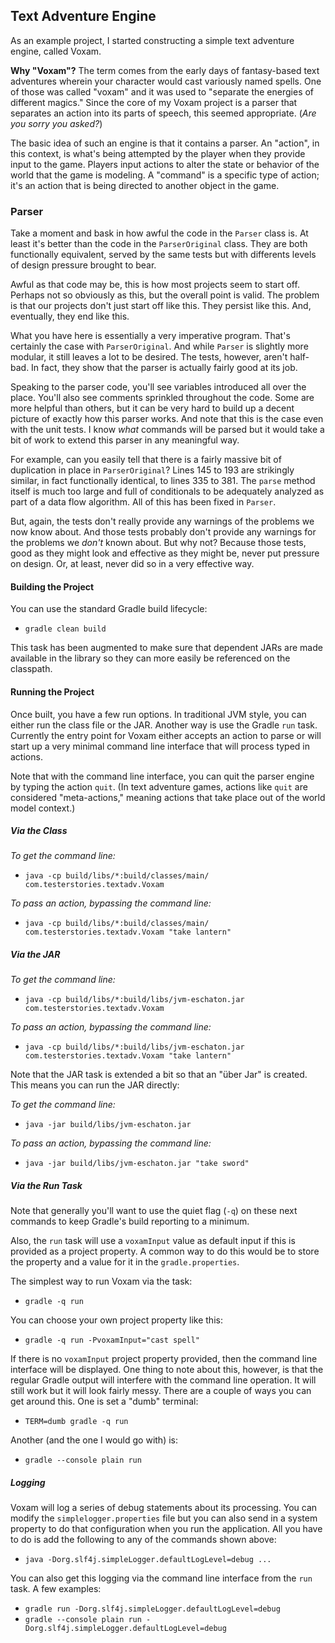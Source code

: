 ## Text Adventure Engine

As an example project, I started constructing a simple text adventure engine, called Voxam.

**Why "Voxam"?** The term comes from the early days of fantasy-based text adventures wherein your character would cast variously named spells. One of those was called "voxam" and it was used to "separate the energies of different magics." Since the core of my Voxam project is a parser that separates an action into its parts of speech, this seemed appropriate. (_Are you sorry you asked?_)

The basic idea of such an engine is that it contains a parser. An "action", in this context, is what's being attempted by the player when they provide input to the game. Players input actions to alter the state or behavior of the world that the game is modeling. A "command" is a specific type of action; it's an action that is being directed to another object in the game.

### Parser

Take a moment and bask in how awful the code in the `Parser` class is. At least it's better than the code in the `ParserOriginal` class. They are both functionally equivalent, served by the same tests but with differents levels of design pressure brought to bear.

Awful as that code may be, this is how most projects seem to start off. Perhaps not so obviously as this, but the overall point is valid. The problem is that our projects don't just start off like this. They persist like this. And, eventually, they end like this.

What you have here is essentially a very imperative program. That's certainly the case with `ParserOriginal`. And while `Parser` is slightly more modular, it still leaves a lot to be desired. The tests, however, aren't half-bad. In fact, they show that the parser is actually fairly good at its job.

Speaking to the parser code, you'll see variables introduced all over the place. You'll also see comments sprinkled throughout the code. Some are more helpful than others, but it can be very hard to build up a decent picture of exactly how this parser works. And note that this is the case even with the unit tests. I know _what_ commands will be parsed but it would take a bit of work to extend this parser in any meaningful way.

For example, can you easily tell that there is a fairly massive bit of duplication in place in `ParserOriginal`? Lines 145 to 193 are strikingly similar, in fact functionally identical, to lines 335 to 381. The `parse` method itself is much too large and full of conditionals to be adequately analyzed as part of a data flow algorithm. All of this has been fixed in `Parser`.

But, again, the tests don't really provide any warnings of the problems we now know about. And those tests probably don't provide any warnings for the problems we _don't_ known about. But why not? Because those tests, good as they might look and effective as they might be, never put pressure on design. Or, at least, never did so in a very effective way.

#### Building the Project

You can use the standard Gradle build lifecycle:

* `gradle clean build`

This task has been augmented to make sure that dependent JARs are made available in the library so they can more easily be referenced on the classpath.

#### Running the Project

Once built, you have a few run options. In traditional JVM style, you can either run the class file or the JAR. Another way is use the Gradle `run` task. Currently the entry point for Voxam either accepts an action to parse or will start up a very minimal command line interface that will process typed in actions.

Note that with the command line interface, you can quit the parser engine by typing the action `quit`. (In text adventure games, actions like `quit` are considered "meta-actions," meaning actions that take place out of the world model context.)

##### Via the Class

_To get the command line:_
* `java -cp build/libs/*:build/classes/main/ com.testerstories.textadv.Voxam`

_To pass an action, bypassing the command line:_
* `java -cp build/libs/*:build/classes/main/ com.testerstories.textadv.Voxam "take lantern"`

##### Via the JAR

_To get the command line:_
* `java -cp build/libs/*:build/libs/jvm-eschaton.jar com.testerstories.textadv.Voxam`

_To pass an action, bypassing the command line:_
* `java -cp build/libs/*:build/libs/jvm-eschaton.jar com.testerstories.textadv.Voxam "take lantern"`

Note that the JAR task is extended a bit so that an "über Jar" is created. This means you can run the JAR directly:

_To get the command line:_
* `java -jar build/libs/jvm-eschaton.jar`

_To pass an action, bypassing the command line:_
* `java -jar build/libs/jvm-eschaton.jar "take sword"`

##### Via the Run Task

Note that generally you'll want to use the quiet flag (`-q`) on these next commands to keep Gradle's build reporting to a minimum.

Also, the `run` task will use a `voxamInput` value as default input if this is provided as a project property. A common way to do this would be to store the property and a value for it in the `gradle.properties`.

The simplest way to run Voxam via the task:

* `gradle -q run`

You can choose your own project property like this:

* `gradle -q run -PvoxamInput="cast spell"`

If there is no `voxamInput` project property provided, then the command line interface will be displayed. One thing to note about this, however, is that the regular Gradle output will interfere with the command line operation. It will still work but it will look fairly messy. There are a couple of ways you can get around this. One is set a "dumb" terminal:

* `TERM=dumb gradle -q run`

Another (and the one I would go with) is:

* `gradle --console plain run`

##### Logging

Voxam will log a series of debug statements about its processing. You can modify the `simplelogger.properties` file but you can also send in a system property to do that configuration when you run the application. All you have to do is add the following to any of the commands shown above:

* `java -Dorg.slf4j.simpleLogger.defaultLogLevel=debug ...`

You can also get this logging via the command line interface from the `run` task. A few examples:

* `gradle run -Dorg.slf4j.simpleLogger.defaultLogLevel=debug`
* `gradle --console plain run -Dorg.slf4j.simpleLogger.defaultLogLevel=debug`
